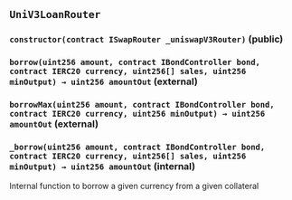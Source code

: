 ## `UniV3LoanRouter`






### `constructor(contract ISwapRouter _uniswapV3Router)` (public)





### `borrow(uint256 amount, contract IBondController bond, contract IERC20 currency, uint256[] sales, uint256 minOutput) → uint256 amountOut` (external)





### `borrowMax(uint256 amount, contract IBondController bond, contract IERC20 currency, uint256 minOutput) → uint256 amountOut` (external)





### `_borrow(uint256 amount, contract IBondController bond, contract IERC20 currency, uint256[] sales, uint256 minOutput) → uint256 amountOut` (internal)



Internal function to borrow a given currency from a given collateral



